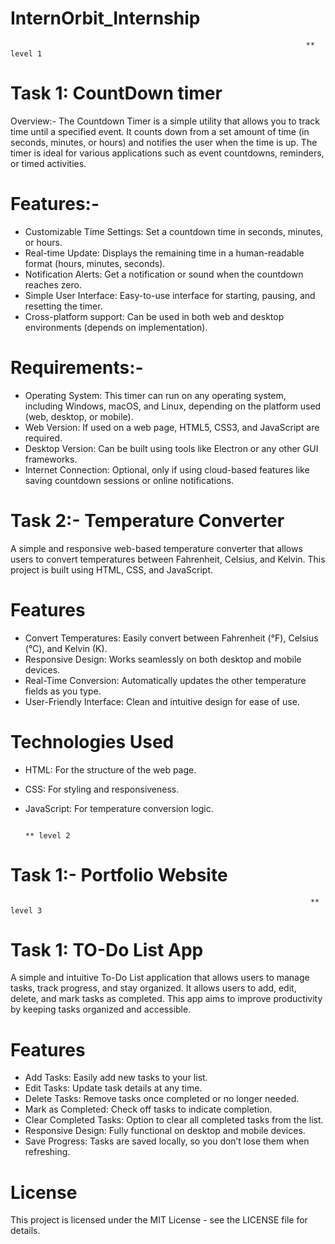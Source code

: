 # InternOrbit_Internship
                                                                      ** level 1
# Task 1: CountDown timer
Overview:- The Countdown Timer is a simple utility that allows you to track time until a specified event. It counts down from a set amount of time (in seconds, minutes, or hours) and notifies the user when the time is up. The timer is ideal for various applications such as event countdowns, reminders, or timed activities.
# Features:-
* Customizable Time Settings: Set a countdown time in seconds, minutes, or hours.
* Real-time Update: Displays the remaining time in a human-readable format (hours, minutes, seconds).
* Notification Alerts: Get a notification or sound when the countdown reaches zero.
* Simple User Interface: Easy-to-use interface for starting, pausing, and resetting the timer.
* Cross-platform support: Can be used in both web and desktop environments (depends on implementation).
# Requirements:-
* Operating System: This timer can run on any operating system, including Windows, macOS, and Linux, depending on the platform used (web, desktop, or mobile).
* Web Version: If used on a web page, HTML5, CSS3, and JavaScript are required.
* Desktop Version: Can be built using tools like Electron or any other GUI frameworks.
* Internet Connection: Optional, only if using cloud-based features like saving countdown sessions or online notifications.

# Task 2:- Temperature Converter
A simple and responsive web-based temperature converter that allows users to convert temperatures between Fahrenheit, Celsius, and Kelvin. This project is built using HTML, CSS, and JavaScript.
# Features
* Convert Temperatures: Easily convert between Fahrenheit (°F), Celsius (°C), and Kelvin (K).
* Responsive Design: Works seamlessly on both desktop and mobile devices.
* Real-Time Conversion: Automatically updates the other temperature fields as you type.
* User-Friendly Interface: Clean and intuitive design for ease of use.
# Technologies Used
* HTML: For the structure of the web page.
* CSS: For styling and responsiveness.
* JavaScript: For temperature conversion logic.

                                                                        ** level 2

# Task 1:- Portfolio Website

                                                                       ** level 3 
# Task 1: TO-Do List App
A simple and intuitive To-Do List application that allows users to manage tasks, track progress, and stay organized. It allows users to add, edit, delete, and mark tasks as completed. This app aims to improve productivity by keeping tasks organized and accessible.
# Features
* Add Tasks: Easily add new tasks to your list.
* Edit Tasks: Update task details at any time.
* Delete Tasks: Remove tasks once completed or no longer needed.
* Mark as Completed: Check off tasks to indicate completion.
* Clear Completed Tasks: Option to clear all completed tasks from the list.
* Responsive Design: Fully functional on desktop and mobile devices.
* Save Progress: Tasks are saved locally, so you don’t lose them when refreshing.

# License
This project is licensed under the MIT License - see the LICENSE file for details.

